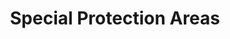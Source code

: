 ---
schema: default
title: Special Protection Areas
organization: South Ayrshire Council
notes: Areas of special protection in Ayrshire
resources:

  - name: Special Protection Areas FEATURE LAYER
  - url: 
  - format: FEATURE LAYER

license: 
category:

  - boundaries

  - conservation

  - environment

  - planning


  - 

maintainer: Tim Wisniewski
maintainer_email: tim@timwis.com
---